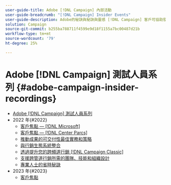 ```yaml
---
user-guide-title: Adobe [!DNL Campaign] 內部活動
user-guide-breadcrumb: "[!DNL Campaign] Insider Events"
user-guide-description: Adobe的秘訣與秘訣與靈感 [!DNL Campaign] 客戶可協助發展跨頻道行銷策略、提升團隊行銷從業人員的技能，並幫助組織推出更進階的跨頻道行銷策略。
solution: Campaign
source-git-commit: b255ba788711f4599e9d18f1155a7bc00487d21b
workflow-type: tm+mt
source-wordcount: '79'
ht-degree: 25%

---
```



# Adobe [!DNL Campaign] 測試人員系列 {#adobe-campaign-insider-recordings}

+ [Adobe [!DNL Campaign] 測試人員系列](overview.md)
+ 2022 年{#2022}
   + [客戶焦點 —  [!DNL Microsoft]](2022/microsoft.md)
   + [客戶焦點 —  [!DNL Center Parcs]](2022/center-parcs.md)
   + [推動成果的可交付性最佳實務和策略](2022/deliverability-best-practices.md)
   + [與行銷生態系統整合](2022/integrations.md)
   + [透過提升您的跨頻道行銷 [!DNL Campaign Classic]](2022/cross-channel.md)
   + [支援跨管道行銷所需的團隊、技能和組織設計](2022/team-skills-org-design.md)
   + [專業人士的省時秘訣](2022/tips.md)
+ 2023 年{#2023}
   + [客戶焦點](2023/customer-spotlight-center-parcs.md)